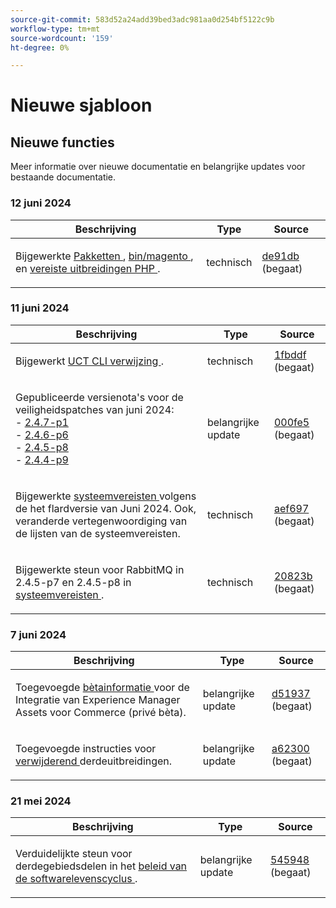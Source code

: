 ```yaml
---
source-git-commit: 583d52a24add39bed3adc981aa0d254bf5122c9b
workflow-type: tm+mt
source-wordcount: '159'
ht-degree: 0%

---
```

# Nieuwe sjabloon

## Nieuwe functies

Meer informatie over nieuwe documentatie en belangrijke updates voor bestaande documentatie.

### 12 juni 2024

<table style="table-layout:auto;">
  <thead>
    <tr>
      <th>Beschrijving</th>
      <th>Type</th>
      <th>Source</th>
    </tr>
  </thead>
  <tbody>
    <tr>
      <td><p>Bijgewerkte <a href="https://experienceleague.adobe.com/en/docs/commerce-operations/release/packages/adobe-commerce"> Pakketten </a>, <a href="https://experienceleague.adobe.com/en/docs/commerce-operations/tools/cli-reference/commerce-on-premises"> bin/magento </a>, en <a href="https://experienceleague.adobe.com/en/docs/commerce-operations/installation-guide/prerequisites/php-settings#verify-installed-extensions"> vereiste uitbreidingen PHP </a>.</p>
</td>
      <td>technisch</td>
      <td><a href="https://github.com/AdobeDocs/commerce-operations.en/commit/de91db690b6297dc8857807acec5d33c14e60478"> de91db </a> (begaat)</td>
    </tr>
  </tbody>
</table>

### 11 juni 2024

<table style="table-layout:auto;">
  <thead>
    <tr>
      <th>Beschrijving</th>
      <th>Type</th>
      <th>Source</th>
    </tr>
  </thead>
  <tbody>
    <tr>
      <td><p>Bijgewerkt <a href="https://experienceleague.adobe.com/en/docs/commerce-operations/tools/cli-reference/uct"> UCT CLI verwijzing </a>.</p>
</td>
      <td>technisch</td>
      <td><a href="https://github.com/AdobeDocs/commerce-operations.en/commit/1fbddf4ea05511c1aefe0cd0d8e8b2ebde7e00dd"> 1fbddf </a> (begaat)</td>
    </tr>
    <tr>
      <td><p>Gepubliceerde versienota's voor de veiligheidspatches van juni 2024:<br /> - <a href="https://experienceleague.adobe.com/en/docs/commerce-operations/release/notes/security-patches/2-4-7-patches"> 2.4.7-p1 </a><br /> - <a href="https://experienceleague.adobe.com/en/docs/commerce-operations/release/notes/security-patches/2-4-6-patches"> 2.4.6-p6 </a><br /> - <a href="https://experienceleague.adobe.com/en/docs/commerce-operations/release/notes/security-patches/2-4-5-patches"> 2.4.5-p8 </a><br /> - <a href="https://experienceleague.adobe.com/en/docs/commerce-operations/release/notes/security-patches/2-4-4-patches"> 2.4.4-p9 </a></p>
</td>
      <td>belangrijke update</td>
      <td><a href="https://github.com/AdobeDocs/commerce-operations.en/commit/000fe5ac88b31e5172c35b629d26423afcca214d"> 000fe5 </a> (begaat)</td>
    </tr>
    <tr>
      <td><p>Bijgewerkte <a href="https://experienceleague.adobe.com/en/docs/commerce-operations/installation-guide/system-requirements"> systeemvereisten </a> volgens de het flardversie van Juni 2024. Ook, veranderde vertegenwoordiging van de lijsten van de systeemvereisten.</p>
</td>
      <td>technisch</td>
      <td><a href="https://github.com/AdobeDocs/commerce-operations.en/commit/aef697509227b1dfebb801b0e1e098da90201971"> aef697 </a> (begaat)</td>
    </tr>
    <tr>
      <td><p>Bijgewerkte steun voor RabbitMQ in 2.4.5-p7 en 2.4.5-p8 in <a href="https://experienceleague.adobe.com/en/docs/commerce-operations/installation-guide/system-requirements"> systeemvereisten </a>.</p>
</td>
      <td>technisch</td>
      <td><a href="https://github.com/AdobeDocs/commerce-operations.en/commit/20823bae109f5b053f352b0a13275acecf991904"> 20823b </a> (begaat)</td>
    </tr>
  </tbody>
</table>

### 7 juni 2024

<table style="table-layout:auto;">
  <thead>
    <tr>
      <th>Beschrijving</th>
      <th>Type</th>
      <th>Source</th>
    </tr>
  </thead>
  <tbody>
    <tr>
      <td><p>Toegevoegde <a href="https://experienceleague.adobe.com/en/docs/commerce-operations/release/beta"> bètainformatie </a> voor de Integratie van Experience Manager Assets voor Commerce (privé bèta).</p>
</td>
      <td>belangrijke update</td>
      <td><a href="https://github.com/AdobeDocs/commerce-operations.en/commit/d51937e25049f636a3b69f072a3fe4ba135766c2"> d51937 </a> (begaat)</td>
    </tr>
    <tr>
      <td><p>Toegevoegde instructies voor <a href="https://experienceleague.adobe.com/en/docs/commerce-operations/installation-guide/tutorials/extensions"> verwijderend </a> derdeuitbreidingen.</p>
</td>
      <td>belangrijke update</td>
      <td><a href="https://github.com/AdobeDocs/commerce-operations.en/commit/a623002b366ae07eaabe9711946d7f8ceb3b9132"> a62300 </a> (begaat)</td>
    </tr>
  </tbody>
</table><!-- date_group -->

### 21 mei 2024

<table style="table-layout:auto;">
  <thead>
    <tr>
      <th>Beschrijving</th>
      <th>Type</th>
      <th>Source</th>
    </tr>
  </thead>
  <tbody>
    <tr>
      <td><p>Verduidelijkte steun voor derdegebiedsdelen in het <a href="https://experienceleague.adobe.com/en/docs/commerce-operations/release/planning/lifecycle-policy"> beleid van de softwarelevenscyclus </a>.</p>
</td>
      <td>belangrijke update</td>
      <td><a href="https://github.com/AdobeDocs/commerce-operations.en/commit/5459488d4b512447aff810dca8d3b32a074d5c1e"> 545948 </a> (begaat)</td>
    </tr>
  </tbody>
</table><!-- date_group --><!-- month_group --><!-- year_group -->
